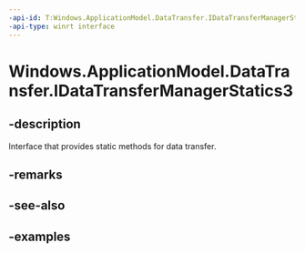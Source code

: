 ```yaml
---
-api-id: T:Windows.ApplicationModel.DataTransfer.IDataTransferManagerStatics3
-api-type: winrt interface
---
```


<!-- Interface syntax.
public interface IDataTransferManagerStatics3 
-->

# Windows.ApplicationModel.DataTransfer.IDataTransferManagerStatics3

## -description
Interface that provides static methods for data transfer.

## -remarks

## -see-also

## -examples

